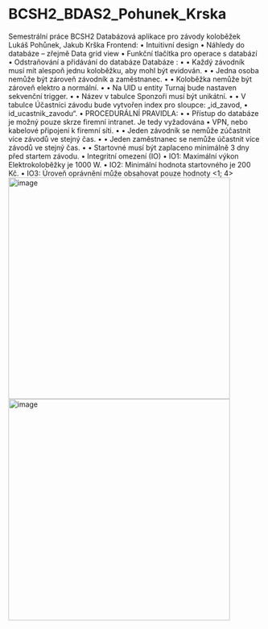 # BCSH2_BDAS2_Pohunek_Krska
Semestrální práce BCSH2
Databázová aplikace pro závody koloběžek
Lukáš Pohůnek, Jakub Krška
Frontend:
• Intuitivní design
• Náhledy do databáze – zřejmě Data grid view
• Funkční tlačítka pro operace s databází
• Odstraňování a přidávání do databáze
Databáze :
• • Každý závodník musí mít alespoň jednu koloběžku, aby mohl být evidován.
• • Jedna osoba nemůže být zároveň závodník a zaměstnanec.
• • Koloběžka nemůže být zároveň elektro a normální.
• • Na UID u entity Turnaj bude nastaven sekvenční trigger.
• • Název v tabulce Sponzoři musí být unikátní.
• • V tabulce Účastníci závodu bude vytvořen index pro sloupce: „id_zavod,
• id_ucastnik_zavodu“.
• PROCEDURÁLNÍ PRAVIDLA:
• • Přístup do databáze je možný pouze skrze firemní intranet. Je tedy vyžadována
• VPN, nebo kabelové připojení k firemní síti.
• • Jeden závodník se nemůže zúčastnit více závodů ve stejný čas.
• • Jeden zaměstnanec se nemůže účastnit více závodů ve stejný čas.
• • Startovné musí být zaplaceno minimálně 3 dny před startem závodu.
• Integritní omezení (IO)
• IO1: Maximální výkon Elektrokoloběžky je 1000 W.
• IO2: Minimální hodnota startovného je 200 Kč.
• IO3: Úroveň oprávnění může obsahovat pouze hodnoty <1; 4>
<img width="440" alt="image" src="https://github.com/lukaspohunek/BCSH2_BDAS2_Pohunek_Krska/assets/125375145/48ba8c93-93a7-4216-83b2-559c43d39cf1">
<img width="440" alt="image" src="https://github.com/lukaspohunek/BCSH2_BDAS2_Pohunek_Krska/assets/125375145/c0588959-817c-47c4-a86d-80f504c361de">

